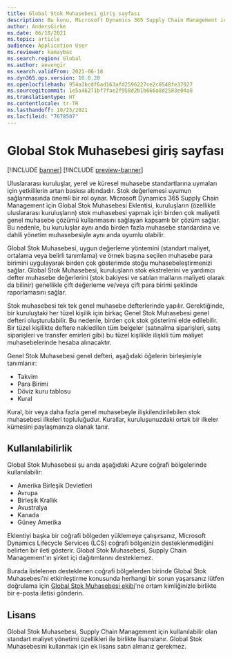 ```yaml
---
title: Global Stok Muhasebesi giriş sayfası
description: Bu konu, Microsoft Dynamics 365 Supply Chain Management için Global Stok Muhasebesi Eklentisi'nin giriş sayfasıdır.
author: AndersGirke
ms.date: 06/18/2021
ms.topic: article
audience: Application User
ms.reviewer: kamaybac
ms.search.region: Global
ms.author: aevengir
ms.search.validFrom: 2021-06-18
ms.dyn365.ops.version: 10.0.20
ms.openlocfilehash: 954a3bcdf6ad163afd2596227ce2c8548fe37027
ms.sourcegitcommit: 1e5a46271bf7fae2f958d2b1b666a8d2583e04a8
ms.translationtype: HT
ms.contentlocale: tr-TR
ms.lasthandoff: 10/25/2021
ms.locfileid: "7678507"
---
```

# <a name="global-inventory-accounting-home-page"></a>Global Stok Muhasebesi giriş sayfası

[!INCLUDE [banner](../includes/banner.md)]
[!INCLUDE [preview-banner](../includes/preview-banner.md)] <!--KFM: Until 4/30/2022 -->

Uluslararası kuruluşlar, yerel ve küresel muhasebe standartlarına uymaları için yetkililerin artan baskısı altındadır. Stok değerlemesi uyumun sağlanmasında önemli bir rol oynar. Microsoft Dynamics 365 Supply Chain Management için Global Stok Muhasebesi Eklentisi, kuruluşların (özellikle uluslararası kuruluşların) stok muhasebesi yapmak için birden çok maliyetli genel muhasebe çözümü kullanmasını sağlayan kapsamlı bir çözüm sağlar. Bu nedenle, bu kuruluşlar aynı anda birden fazla muhasebe standardına ve dahili yönetim muhasebesiyle aynı anda uyumlu olabilir.

Global Stok Muhasebesi, uygun değerleme yöntemini (standart maliyet, ortalama veya belirli tanımlama) ve örnek başına seçilen muhasebe para birimini uygulayarak birden çok gösterimde stoğu muhasebeleştirmenizi sağlar. Global Stok Muhasebesi, kuruluşların stok ekstrelerini ve yardımcı defter muhasebe değerlerini (stok bakiyesi ve satılan malların maliyeti olarak da bilinir) genellikle çift değerleme ve/veya çift para birimi şeklinde raporlamasını sağlar.

Stok muhasebesi tek tek genel muhasebe defterlerinde yapılır. Gerektiğinde, bir kuruluştaki her tüzel kişilik için birkaç Genel Stok Muhasebesi genel defteri oluşturulabilir. Bu nedenle, birden çok stok gösterimi elde edilebilir. Bir tüzel kişilikte deftere nakledilen tüm belgeler (satınalma siparişleri, satış siparişleri ve transfer emirleri gibi) bu tüzel kişilikle ilişkili tüm maliyet muhasebelerinde hesaba alınacaktır.

Genel Stok Muhasebesi genel defteri, aşağıdaki öğelerin birleşimiyle tanımlanır:

- Takvim
- Para Birimi
- Döviz kuru tablosu
- Kural

Kural, bir veya daha fazla genel muhasebeyle ilişkilendirilebilen stok muhasebesi ilkeleri topluluğudur. Kurallar, kuruluşunuzdaki ortak bir ilkeler kümesini paylaşmanıza olanak tanır.

## <a name="availability"></a>Kullanılabilirlik

Global Stok Muhasebesi şu anda aşağıdaki Azure coğrafi bölgelerinde kullanılabilir:

- Amerika Birleşik Devletleri
- Avrupa
- Birleşik Krallık
- Avustralya
- Kanada
- Güney Amerika

Eklentiyi başka bir coğrafi bölgeden yüklemeye çalışırsanız, Microsoft Dynamics Lifecycle Services (LCS) coğrafi bölgenizin desteklenmediğini belirten bir ileti gösterir. Global Stok Muhasebesi, Supply Chain Management'ın şirket içi dağıtımlarını desteklemez.

Burada listelenen desteklenen coğrafi bölgelerden birinde Global Stok Muhasebesi'ni etkinleştirme konusunda herhangi bir sorun yaşarsanız lütfen doğrulama için [Global Stok Muhasebesi ekibi](mailto:GlobalInvAccount@microsoft.com)'ne ortam kimliğinizle birlikte bir e-posta iletisi gönderin.

## <a name="licensing"></a>Lisans

Global Stok Muhasebesi, Supply Chain Management için kullanılabilir olan standart maliyet yönetimi özellikleri ile birlikte lisanslanır. Global Stok Muhasebesini kullanmak için ek lisans satın almanız gerekmez.
